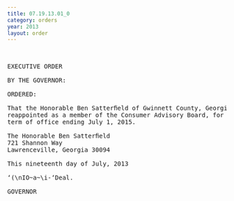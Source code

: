 ```yaml
---
title: 07.19.13.01_0
category: orders
year: 2013
layout: order
---
```


<pre> 

EXECUTIVE ORDER

BY THE GOVERNOR:

ORDERED:

That the Honorable Ben Satterﬁeld of Gwinnett County, Georgia, is
reappointed as a member of the Consumer Advisory Board, for a
term of office ending July 1, 2015.

The Honorable Ben Satterﬁeld
721 Shannon Way
Lawrenceville, Georgia 30094

This nineteenth day of July, 2013

‘(\nIO~a~\i-‘Deal.

GOVERNOR

</pre>
